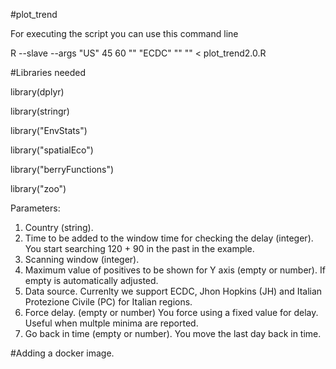 #plot_trend

For executing the script you can use this command line

R --slave --args "US" 45 60 "" "ECDC" "" "" < plot_trend2.0.R 

#Libraries needed 

library(dplyr)

library(stringr)

library("EnvStats")

library("spatialEco")

library("berryFunctions")

library("zoo")

Parameters:
1. Country (string).
2. Time to be added to the window time for checking the delay (integer). You start searching 120 + 90 in the past in the example.
3. Scanning window (integer).
4. Maximum value of positives to be shown for Y axis (empty or number). If empty is automatically adjusted.
5. Data source. Currenlty we support ECDC, Jhon Hopkins (JH) and Italian Protezione Civile (PC) for Italian regions.
6. Force delay. (empty or number) You force using a fixed value for delay. Useful when multple minima are reported. 
7. Go back in time (empty or number). You move the last day back in time.

#Adding a docker image.
